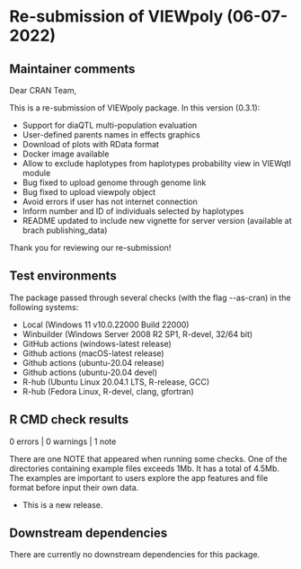 # Re-submission of VIEWpoly (06-07-2022)

## Maintainer comments

Dear CRAN Team,

This is a re-submission of VIEWpoly package. In this version (0.3.1):

* Support for diaQTL multi-population evaluation
* User-defined parents names in effects graphics
* Download of plots with RData format
* Docker image available
* Allow to exclude haplotypes from haplotypes probability view in VIEWqtl module
* Bug fixed to upload genome through genome link
* Bug fixed to upload viewpoly object
* Avoid errors if user has not internet connection
* Inform number and ID of individuals selected by haplotypes
* README updated to include new vignette for server version (available at brach publishing_data)

Thank you for reviewing our re-submission!

## Test environments 

The package passed through several checks (with the flag --as-cran) in the following systems:

- Local (Windows 11 v10.0.22000 Build 22000)
- Winbuilder (Windows Server 2008 R2 SP1, R-devel, 32/64 bit)
- GitHub actions (windows-latest release)
- Github actions (macOS-latest release)
- Github actions (ubuntu-20.04 release)
- Github actions (ubuntu-20.04 devel)
- R-hub (Ubuntu Linux 20.04.1 LTS, R-release, GCC)
- R-hub (Fedora Linux, R-devel, clang, gfortran)

## R CMD check results

0 errors | 0 warnings | 1 note

There are one NOTE that appeared when running some checks. One of the directories containing example files exceeds 1Mb. It has a total of 4.5Mb. The examples are important to users explore the app features and file format before input their own data.

* This is a new release.

## Downstream dependencies

There are currently no downstream dependencies for this package.